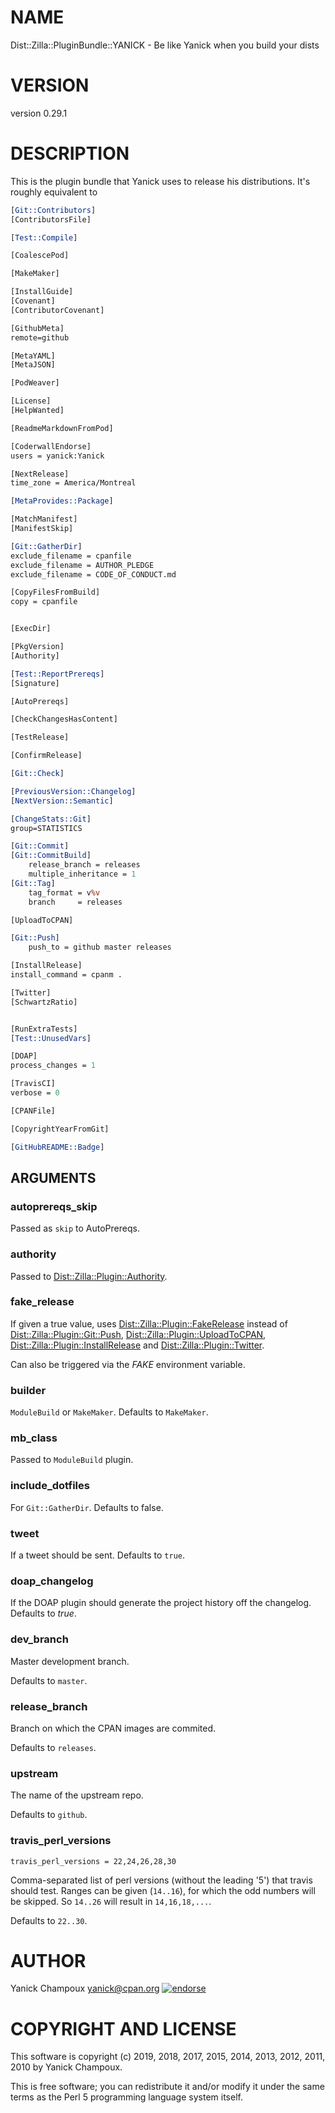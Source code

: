 # NAME

Dist::Zilla::PluginBundle::YANICK - Be like Yanick when you build your dists

# VERSION

version 0.29.1

# DESCRIPTION

This is the plugin bundle that Yanick uses to release
his distributions. It's roughly equivalent to

```perl
[Git::Contributors]
[ContributorsFile]

[Test::Compile]

[CoalescePod]

[MakeMaker]

[InstallGuide]
[Covenant]
[ContributorCovenant]

[GithubMeta]
remote=github

[MetaYAML]
[MetaJSON]

[PodWeaver]

[License]
[HelpWanted]

[ReadmeMarkdownFromPod]

[CoderwallEndorse]
users = yanick:Yanick

[NextRelease]
time_zone = America/Montreal

[MetaProvides::Package]

[MatchManifest]
[ManifestSkip]

[Git::GatherDir]
exclude_filename = cpanfile
exclude_filename = AUTHOR_PLEDGE
exclude_filename = CODE_OF_CONDUCT.md

[CopyFilesFromBuild]
copy = cpanfile


[ExecDir]

[PkgVersion]
[Authority]

[Test::ReportPrereqs]
[Signature]

[AutoPrereqs]

[CheckChangesHasContent]

[TestRelease]

[ConfirmRelease]

[Git::Check]

[PreviousVersion::Changelog]
[NextVersion::Semantic]

[ChangeStats::Git]
group=STATISTICS

[Git::Commit]
[Git::CommitBuild]
    release_branch = releases
    multiple_inheritance = 1
[Git::Tag]
    tag_format = v%v
    branch     = releases

[UploadToCPAN]

[Git::Push]
    push_to = github master releases

[InstallRelease]
install_command = cpanm .

[Twitter]
[SchwartzRatio]


[RunExtraTests]
[Test::UnusedVars]

[DOAP]
process_changes = 1

[TravisCI]
verbose = 0

[CPANFile]

[CopyrightYearFromGit]

[GitHubREADME::Badge]
```

## ARGUMENTS

### autoprereqs\_skip

Passed as `skip` to AutoPrereqs.

### authority

Passed to [Dist::Zilla::Plugin::Authority](https://metacpan.org/pod/Dist::Zilla::Plugin::Authority).

### fake\_release

If given a true value, uses [Dist::Zilla::Plugin::FakeRelease](https://metacpan.org/pod/Dist::Zilla::Plugin::FakeRelease)
instead of
[Dist::Zilla::Plugin::Git::Push](https://metacpan.org/pod/Dist::Zilla::Plugin::Git::Push),
[Dist::Zilla::Plugin::UploadToCPAN](https://metacpan.org/pod/Dist::Zilla::Plugin::UploadToCPAN),
[Dist::Zilla::Plugin::InstallRelease](https://metacpan.org/pod/Dist::Zilla::Plugin::InstallRelease) and
[Dist::Zilla::Plugin::Twitter](https://metacpan.org/pod/Dist::Zilla::Plugin::Twitter).

Can also be triggered via the _FAKE_ environment variable.

### builder

`ModuleBuild` or `MakeMaker`. Defaults to `MakeMaker`.

### mb\_class

Passed to `ModuleBuild` plugin.

### include\_dotfiles

For `Git::GatherDir`. Defaults to false.

### tweet

If a tweet should be sent. Defaults to `true`.

### doap\_changelog

If the DOAP plugin should generate the project history
off the changelog. Defaults to _true_.

### dev\_branch

Master development branch.

Defaults to `master`.

### release\_branch

Branch on which the CPAN images are commited.

Defaults to `releases`.

### upstream

The name of the upstream repo.

Defaults to `github`.

### travis\_perl\_versions

```
travis_perl_versions = 22,24,26,28,30
```

Comma-separated list of perl versions (without the leading '5') that
travis should test. Ranges can be given (`14..16`), for which the
odd numbers will be skipped. So `14..26` will result in `14,16,18,...`.

Defaults to `22..30`.

# AUTHOR

Yanick Champoux <yanick@cpan.org> [![endorse](http://api.coderwall.com/yanick/endorsecount.png)](http://coderwall.com/yanick)

# COPYRIGHT AND LICENSE

This software is copyright (c) 2019, 2018, 2017, 2015, 2014, 2013, 2012, 2011, 2010 by Yanick Champoux.

This is free software; you can redistribute it and/or modify it under
the same terms as the Perl 5 programming language system itself.

